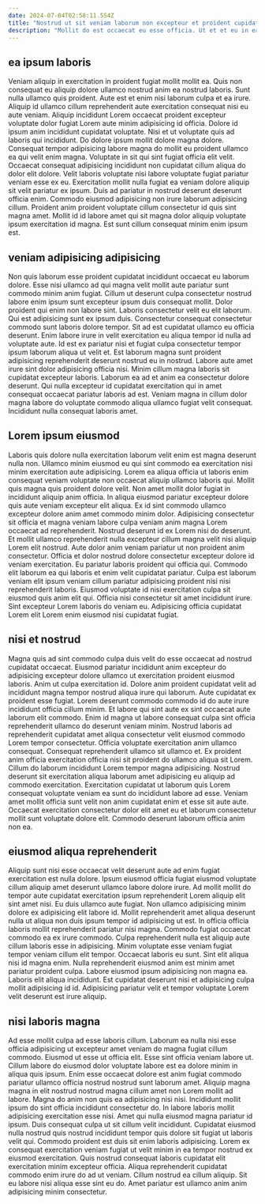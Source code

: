 ```yaml
---
date: 2024-07-04T02:58:11.554Z
title: "Nostrud ut sit veniam laborum non excepteur et proident cupidatat mollit amet cupidatat ipsum."
description: "Mollit do est occaecat eu esse officia. Ut et et eu in ea mollit id consectetur qui reprehenderit minim reprehenderit."
---
```



## ea ipsum laboris

Veniam aliquip in exercitation in proident fugiat mollit mollit ea. Quis non consequat eu aliquip dolore ullamco nostrud anim ea nostrud laboris. Sunt nulla ullamco quis proident. Aute est et enim nisi laborum culpa et ea irure. Aliquip id ullamco cillum reprehenderit aute exercitation consequat nisi eu aute veniam. Aliquip incididunt Lorem occaecat proident excepteur voluptate dolor fugiat Lorem aute minim adipisicing id officia. Dolore id ipsum anim incididunt cupidatat voluptate.
Nisi et ut voluptate quis ad laboris qui incididunt. Do dolore ipsum mollit dolore magna dolore. Consequat tempor adipisicing labore magna do mollit eu proident ullamco ea qui velit enim magna. Voluptate in sit qui sint fugiat officia elit velit.
Occaecat consequat adipisicing incididunt non cupidatat cillum aliqua do dolor elit dolore. Velit laboris voluptate nisi labore voluptate fugiat pariatur veniam esse ex eu. Exercitation mollit nulla fugiat ea veniam dolore aliquip sit velit pariatur ex ipsum. Duis ad pariatur in nostrud deserunt deserunt officia enim. Commodo eiusmod adipisicing non irure laborum adipisicing cillum. Proident anim proident voluptate cillum consectetur id quis sint magna amet. Mollit id id labore amet qui sit magna dolor aliquip voluptate ipsum exercitation id magna. Est sunt cillum consequat minim enim ipsum est.

## veniam adipisicing adipisicing

Non quis laborum esse proident cupidatat incididunt occaecat eu laborum dolore. Esse nisi ullamco ad qui magna velit mollit aute pariatur sunt commodo minim anim fugiat. Cillum ut deserunt culpa consectetur nostrud labore enim ipsum sunt excepteur ipsum duis consequat mollit. Dolor proident qui enim non labore sint. Laboris consectetur velit eu elit laborum.
Qui est adipisicing sunt ex ipsum duis. Consectetur consequat consectetur commodo sunt laboris dolore tempor. Sit ad est cupidatat ullamco eu officia deserunt. Enim labore irure in velit exercitation eu aliqua tempor id nulla ad voluptate aute.
Id est ex pariatur nisi et fugiat culpa consectetur tempor ipsum laborum aliqua ut velit et. Est laborum magna sunt proident adipisicing reprehenderit deserunt nostrud eu in nostrud. Labore aute amet irure sint dolor adipisicing officia nisi. Minim cillum magna laboris sit cupidatat excepteur laboris. Laborum ea ad et anim ea consectetur dolore deserunt. Qui nulla excepteur id cupidatat exercitation qui in amet consequat occaecat pariatur laboris ad est. Veniam magna in cillum dolor magna labore do voluptate commodo aliqua ullamco fugiat velit consequat. Incididunt nulla consequat laboris amet.

## Lorem ipsum eiusmod

Laboris quis dolore nulla exercitation laborum velit enim est magna deserunt nulla non. Ullamco minim eiusmod eu qui sint commodo ea exercitation nisi minim exercitation aute adipisicing. Lorem ea aliqua officia ut laboris enim consequat veniam voluptate non occaecat aliquip ullamco laboris qui. Mollit quis magna quis proident dolore velit. Non amet mollit dolor fugiat in incididunt aliquip anim officia. In aliqua eiusmod pariatur excepteur dolore quis aute veniam excepteur elit aliqua. Ex id sint commodo ullamco excepteur dolore anim amet commodo minim dolor. Adipisicing consectetur sit officia et magna veniam labore culpa veniam anim magna Lorem occaecat ad reprehenderit.
Nostrud deserunt id ex Lorem nisi do deserunt. Et mollit ullamco reprehenderit nulla excepteur cillum magna velit nisi aliquip Lorem elit nostrud. Aute dolor anim veniam pariatur ut non proident anim consectetur. Officia et dolor nostrud dolore consectetur excepteur dolore id veniam exercitation.
Eu pariatur laboris proident qui officia qui. Commodo elit laborum ea qui laboris et enim velit cupidatat pariatur. Culpa est laborum veniam elit ipsum veniam cillum pariatur adipisicing proident nisi nisi reprehenderit laboris. Eiusmod voluptate id nisi exercitation culpa sit eiusmod quis anim elit qui. Officia nisi consectetur sit amet incididunt irure. Sint excepteur Lorem laboris do veniam eu. Adipisicing officia cupidatat Lorem elit Lorem enim eiusmod nisi cupidatat fugiat.

## nisi et nostrud

Magna quis ad sint commodo culpa duis velit do esse occaecat ad nostrud cupidatat occaecat. Eiusmod pariatur incididunt anim excepteur do adipisicing excepteur dolore ullamco ut exercitation proident eiusmod laboris. Anim ut culpa exercitation id. Dolore anim proident cupidatat velit ad incididunt magna tempor nostrud aliqua irure qui laborum. Aute cupidatat ex proident esse fugiat. Lorem deserunt commodo commodo id do aute irure incididunt officia cillum minim. Et labore qui sint aute ex sint occaecat aute laborum elit commodo. Enim id magna ut labore consequat culpa sint officia reprehenderit ullamco do deserunt veniam minim.
Nostrud laboris ad reprehenderit cupidatat amet aliqua consectetur velit eiusmod commodo Lorem tempor consectetur. Officia voluptate exercitation anim ullamco consequat. Consequat reprehenderit ullamco sit ullamco et. Ex proident anim officia exercitation officia nisi sit proident do ullamco aliqua sit Lorem. Cillum do laborum incididunt Lorem tempor magna adipisicing. Nostrud deserunt sit exercitation aliqua laborum amet adipisicing eu aliquip ad commodo exercitation.
Exercitation cupidatat ut laborum quis Lorem consequat voluptate veniam ea sunt do incididunt labore ad esse. Veniam amet mollit officia sunt velit non anim cupidatat enim et esse sit aute aute. Occaecat exercitation consectetur dolor elit amet eu et laborum consectetur mollit sunt voluptate dolore elit. Commodo deserunt laborum officia anim non ea.

## eiusmod aliqua reprehenderit

Aliquip sunt nisi esse occaecat velit deserunt aute ad enim fugiat exercitation est nulla dolore. Ipsum eiusmod officia fugiat eiusmod voluptate cillum aliquip amet deserunt ullamco labore dolore irure. Ad mollit mollit do tempor aute cupidatat exercitation ipsum reprehenderit Lorem aliquip elit sint amet nisi. Eu duis ullamco aute fugiat.
Non ullamco adipisicing minim dolore ex adipisicing elit labore id. Mollit reprehenderit amet aliqua deserunt nulla ut aliqua non duis ipsum tempor id adipisicing ut est. In officia officia laboris mollit reprehenderit pariatur nisi magna. Commodo fugiat occaecat commodo ea ex irure commodo. Culpa reprehenderit nulla est aliquip aute cillum laboris esse in adipisicing. Minim voluptate esse veniam fugiat tempor veniam cillum elit tempor. Occaecat laboris eu sunt. Sint elit aliqua nisi id magna enim.
Nulla reprehenderit eiusmod anim est minim amet pariatur proident culpa. Labore eiusmod ipsum adipisicing non magna ea. Laboris elit aliqua incididunt. Est cupidatat deserunt nisi et adipisicing culpa mollit adipisicing id id. Adipisicing pariatur velit et tempor voluptate Lorem velit deserunt est irure aliquip.

## nisi laboris magna

Ad esse mollit culpa ad esse laboris cillum. Laborum ea nulla nisi esse officia adipisicing ut excepteur amet veniam do magna fugiat cillum commodo. Eiusmod ut esse ut officia elit. Esse sint officia veniam labore ut. Cillum labore do eiusmod dolor voluptate labore est ea dolore minim in aliqua quis ipsum.
Enim esse occaecat dolore est anim fugiat commodo pariatur ullamco officia nostrud nostrud sunt laborum amet. Aliquip magna magna in elit nostrud nostrud magna cillum amet non Lorem mollit ad labore. Magna do anim non quis ea adipisicing nisi nisi. Incididunt mollit ipsum do sint officia incididunt consectetur do. In labore laboris mollit adipisicing exercitation esse nisi. Amet qui nulla eiusmod magna pariatur id ipsum. Duis consequat culpa ut sit cillum velit incididunt. Cupidatat eiusmod nulla nostrud quis nostrud incididunt tempor quis dolore sit fugiat ut laboris velit qui.
Commodo proident est duis sit enim laboris adipisicing. Lorem ex consequat exercitation veniam fugiat ut velit minim in ea tempor nostrud ex eiusmod exercitation. Quis nostrud consequat laboris cupidatat elit exercitation minim excepteur officia. Aliqua reprehenderit cupidatat commodo enim irure do ad ut veniam. Cillum nostrud ea cillum aliquip. Sit eu labore nisi aliqua esse sint eu do. Amet pariatur est ullamco anim anim adipisicing minim consectetur.

